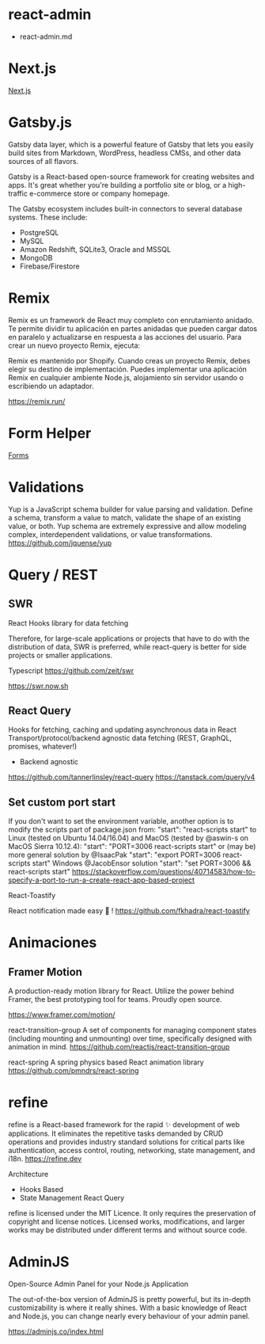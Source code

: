 # react-admin

- react-admin.md


# Next.js
 
[Next.js](Next.js.md)


# Gatsby.js

Gatsby data layer, which is a powerful feature of Gatsby that lets you easily build sites from Markdown, WordPress, headless CMSs, and other data sources of all flavors.

Gatsby is a React-based open-source framework for creating websites and apps. It's great whether you're building a portfolio site or blog, or a high-traffic e-commerce store or company homepage.


The Gatsby ecosystem includes built-in connectors to several database systems. These include:

-    PostgreSQL
-    MySQL
-    Amazon Redshift, SQLite3, Oracle and MSSQL
-    MongoDB
-    Firebase/Firestore

# Remix 

Remix es un framework de React muy completo con enrutamiento anidado. Te permite dividir tu aplicación en partes anidadas que pueden cargar datos en paralelo y actualizarse en respuesta a las acciones del usuario. Para crear un nuevo proyecto Remix, ejecuta:

Remix es mantenido por Shopify. Cuando creas un proyecto Remix, debes elegir su destino de implementación. Puedes implementar una aplicación Remix en cualquier ambiente Node.js, alojamiento sin servidor usando o escribiendo un adaptador.


https://remix.run/

# Form Helper

[Forms](form.md)



# Validations

Yup is a JavaScript schema builder for value parsing and validation. Define a schema, transform a value to match, validate the shape of an existing value, or both. Yup schema are extremely expressive and allow modeling complex, interdependent validations, or value transformations.
https://github.com/jquense/yup


# Query / REST


## SWR

React Hooks library for data fetching

Therefore, for large-scale applications or projects that have to do with the distribution of data, SWR is preferred, while react-query is better for side projects or smaller applications.

Typescript
https://github.com/zeit/swr

https://swr.now.sh

## React Query

Hooks for fetching, caching and updating asynchronous data in React
Transport/protocol/backend agnostic data fetching (REST, GraphQL, promises, whatever!)

-  Backend agnostic

https://github.com/tannerlinsley/react-query
https://tanstack.com/query/v4


## Set custom port start
If you don't want to set the environment variable, another option is to modify the scripts part of package.json from:
"start": "react-scripts start"
to
Linux (tested on Ubuntu 14.04/16.04) and MacOS (tested by @aswin-s on MacOS Sierra 10.12.4):
"start": "PORT=3006 react-scripts start"
or (may be) more general solution by @IsaacPak
"start": "export PORT=3006 react-scripts start"
Windows @JacobEnsor solution
"start": "set PORT=3006 && react-scripts start"
https://stackoverflow.com/questions/40714583/how-to-specify-a-port-to-run-a-create-react-app-based-project




React-Toastify

React notification made easy 🚀 ! 
https://github.com/fkhadra/react-toastify


# Animaciones

## Framer Motion

A production-ready motion library for React. Utilize the power behind Framer, the best prototyping tool for teams. Proudly open source.

https://www.framer.com/motion/

react-transition-group
A set of components for managing component states (including mounting and unmounting) over time, specifically designed with animation in mind.
https://github.com/reactjs/react-transition-group

react-spring
A spring physics based React animation library
https://github.com/pmndrs/react-spring

# refine 

refine is a React-based framework for the rapid ✨ development of web applications. It eliminates the repetitive tasks demanded by CRUD operations and provides industry standard solutions for critical parts like authentication, access control, routing, networking, state management, and i18n.
https://refine.dev


Architecture	
- Hooks Based 
- State Management	React Query


refine is licensed under the MIT Licence. It only requires the preservation of copyright and license notices. Licensed works, modifications, and larger works may be distributed under different terms and without source code.

# AdminJS 

Open-Source Admin Panel for your Node.js Application

The out-of-the-box version of AdminJS is pretty powerful, but its in-depth customizability is where it really shines. With a basic knowledge of React and Node.js, you can change nearly every behaviour of your admin panel.

https://adminjs.co/index.html